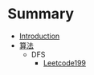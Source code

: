 # Summary

* [Introduction](README.md)
* [算法](./algorithms/README.md)
  * DFS
    * [Leetcode199](./algorithms/DFS/Leetcode199.md)

